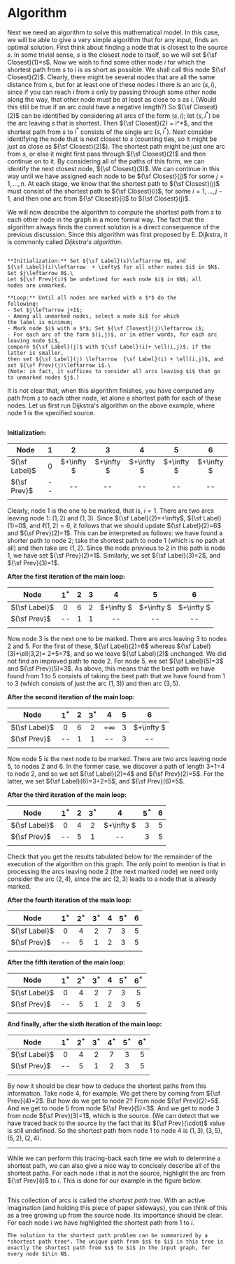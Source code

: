 # Algorithm

Next we need an algorithm to solve this mathematical model. In this case,
we will be able to give a very simple algorithm that for any input,
finds an optimal solution. 
First think about finding a node that is closest to the source $s$.
In some trivial sense, $s$ is the closest node to itself, so
we will set ${\sf Closest}(1)=s$.
Now we wish to find some other node $i$ for which the shortest path
from $s$ to $i$ is as short as possible.  We shall call this node
${\sf Closest}(2)$.
Clearly, there might be 
several nodes that are all the same distance from $s$, but for at least
one of these nodes $i$ 
there is an arc $(s,i)$, since if you
can reach $i$ from $s$ only by passing through some other node
along the way, that other node
must be at least as close to $s$ as $i$.
(Would this still be true if an arc could have a negative length?)
So ${\sf Closest}(2)$ can be identified by considering all arcs of
the form $(s,i)$;
let $(s,i^*)$ be the arc leaving $s$ that is shortest.
Then 
${\sf Closest}(2) = i^*$, and the shortest path from $s$ to $i^*$ consists
of the single arc $(s,i^*)$.
Next consider identifying the node that is next closest to $s$
(counting ties, so it might be just  as close as 
${\sf Closest}(2)$). The shortest path might be just one arc from $s$, or
else it might first pass through ${\sf Closest}(2)$ and then continue
on to it. By considering all of the paths of this form, we can identify
the next closest node, ${\sf Closest}(3)$. We can continue in this way
until we have assigned each node to be ${\sf Closest}(j)$ for some $j=1,\ldots,n$.
At each stage, we know that the shortest path to ${\sf Closest}(j)$ must
consist of the shortest path to ${\sf Closest}(i)$, for some $i=1,\ldots,j-1$,
and then one arc from ${\sf Closest}(i)$ to ${\sf Closest}(j)$.

We will now describe the algorithm
to compute the shortest path from $s$ to each other node in the graph
in a more formal way. The fact that the algorithm always finds the
correct solution is a direct consequence of the previous discussion.
Since this algorithm was first proposed by E. Dijkstra, it is commonly
called *Dijkstra's algorithm*. 

```{admonition} Dijkstra’s algorithm

**Initialization:** Set ${\sf Label}(s)\leftarrow 0$, and 
${\sf Label}(i)\leftarrow  + \infty$ for all other nodes $i$ in $N$. 
Set $j\leftarrow 0$.\
Let ${\sf Prev}(i)$ be undefined for each node $i$ in $N$; all 
nodes are unmarked.

**Loop:** Until all nodes are marked with a $*$ do the 
following:
- Set $j\leftarrow j+1$;
- Among all unmarked nodes, select a node $i$ for which 
the label is minimum;
- Mark node $i$ with a $*$; Set ${\sf Closest}(j)\leftarrow i$;
- For each arc of the form $(i,j)$, or in other words, for each arc 
leaving node $i$,
compare ${\sf Label}(j)$ with ${\sf Label}(i)+ \ell(i,j)$; if the latter is smaller,
then set ${\sf Label}(j) \leftarrow  {\sf Label}(i) + \ell(i,j)$, and set ${\sf Prev}(j)\leftarrow i$.\
(Note: in fact, it suffices to consider all arcs leaving $i$ that go
to unmarked nodes $j$.)
  ```

It is not clear that, when this algorithm finishes, you have
computed any path from $s$ to each other node, let alone a shortest path
for each of these nodes. 
Let us first run Dijkstra's algorithm on the above example, where
node 1 is the specified source.

```{attention} Figure: A graph with arc lengths should be here (note that in the tex file, it is much earlier)
```


**Initialization:**

|Node | 1 | 2 | 3 | 4 | 5 | 6 |
|----|:-:|:-:|:-:|:-:|:-:|:-:|
|${\sf Label}$| $0$ | $+\infty $ | $+\infty $ | $+\infty $ | $+\infty $| $+\infty $|
|${\sf Prev}$|  -- | -- | -- | -- | -- | -- |
||

Clearly, node 1 is the one to be marked, that is, $i=1$. 
There are two arcs leaving
node 1: $(1,2)$ and $(1,3)$. Since ${\sf Label}(2)=+\infty$, ${\sf Label}(1)=0$,
and $\ell(1,2)=6$, it follows that we should update ${\sf Label}(2)=6$
and ${\sf Prev}(2)=1$. This can be interpreted as follows: we have found
a shorter path to node 2; take the shortest path to node 1 (which is
no path at all) and then take arc $(1,2)$. Since the node previous to
2 in this path is node 1, we have set ${\sf Prev}(2)=1$. Similarly, we
set ${\sf Label}(3)=2$, and ${\sf Prev}(3)=1$. 

**After the first iteration of the main loop:**

|Node | 1$^*$ | 2 | 3 | 4 | 5 | 6 |
|----|:-:|:-:|:-:|:-:|:-:|:-:|
|${\sf Label}$| $0$ | $6$ | $2$ | $+\infty $ | $+\infty $| $+\infty $|
|${\sf Prev}$|  -- | 1 | 1 | -- | -- | -- |
||

Now node 3 is the next one to be marked. There are arcs leaving 3 to nodes
2 and 5. For the first of these, ${\sf Label}(2)=6$ whereas ${\sf Label}(3)+\ell(3,2)=
2+5=7$, and so we leave ${\sf Label}(2)$ unchanged. We did not find an improved
path to node 2. For node 5, we set ${\sf Label}(5)=3$ and ${\sf Prev}(5)=3$. As above,
this means that the best path we have found from 1 to 5 consists of taking
the best path that we have found from 1 to 3 (which consists of just the
arc $(1,3)$) and then arc $(3,5)$.

**After the second iteration of the main loop:**

|Node | 1$^*$ | 2 | 3$^*$ | 4 | 5 | 6 |
|----|:-:|:-:|:-:|:-:|:-:|:-:|
|${\sf Label}$| $0$ | $6$ | $2$ | $+\infty$ | $3$| $+\infty $|
|${\sf Prev}$|  -- | 1 | 1 | -- | 3 | -- |
||

Now node 5 is the next node to be marked. There are two arcs leaving
node 5, to nodes 2 and 6. In the former case, we discover a path of
length 3+1=4 to node 2, 
and so we set ${\sf Label}(2)=4$ and ${\sf Prev}(2)=5$. For the latter,
we set ${\sf Label}(6)=3+2=5$, and ${\sf Prev}(6)=5$.

**After the third iteration of the main loop:**

|Node | 1$^*$ | 2 | 3$^*$ | 4 | 5$^*$ | 6 |
|----|:-:|:-:|:-:|:-:|:-:|:-:|
|${\sf Label}$| $0$ | $4$ | $2$ | $+\infty $ | $3$| $5$|
|${\sf Prev}$|  -- | 5 | 1 | -- | 3 | 5 |
||

Check that you get the results tabulated below for the remainder of the
execution of the algorithm on this graph. The only point to
mention is that in processing the arcs leaving node 2 (the next
marked node) we need only consider the arc $(2,4)$, since the arc $(2,3)$
leads to a node that is already marked.

**After the fourth iteration of the main loop:**

|Node | 1$^*$ | 2$^*$ | 3$^*$ | 4 | 5$^*$ | 6 |
|----|:-:|:-:|:-:|:-:|:-:|:-:|
|${\sf Label}$| $0$ | $4$ | $2$ | $7$ | $3$| $5$|
|${\sf Prev}$|  -- | 5 | 1 | 2 | 3 | 5 |
||

**After the fifth iteration of the main loop:**

|Node | 1$^*$ | 2$^*$ | 3$^*$ | 4 | 5$^*$ | 6$^*$ |
|----|:-:|:-:|:-:|:-:|:-:|:-:|
|${\sf Label}$| $0$ | $4$ | $2$ | $7$ | $3$| $5$|
|${\sf Prev}$|  -- | 5 | 1 | 2 | 3 | 5 |
||

**And finally, after the sixth iteration of the main loop:**

|Node | 1$^*$ | 2$^*$ | 3$^*$ | 4$^*$ | 5$^*$ | 6$^*$ |
|----|:-:|:-:|:-:|:-:|:-:|:-:|
|${\sf Label}$| $0$ | $4$ | $2$ | $7$ | $3$| $5$|
|${\sf Prev}$|  -- | 5 | 1 | 2 | 3 | 5 |
||

By now it should be clear how to deduce the shortest paths
from this information. Take node 4, for example. We get there
by coming from ${\sf Prev}(4)=2$. But how do we get to node 2? From
node ${\sf Prev}(2)=5$. And we get to node 5 from node ${\sf Prev}(5)=3$.
And we get to node 3 from node ${\sf Prev}(3)=1$, which is the source.
(We can detect that we have traced back to the source by the fact
that its ${\sf Prev}(\cdot)$ value is still  undefined. So the shortest
path from node 1 to node 4 is $(1,3), (3,5), (5,2), (2, 4)$.

---

While we can perform this tracing-back each time we wish
to determine a shortest path, we can also give a nice way to
concisely describe all of the shortest paths. For each node $i$
that is not the source, highlight the arc from ${\sf Prev}(i)$ to $i$.
This is done for our example in the figure below.


```{attention} Figure: Shortest path tree should be here
```

This collection of arcs is called the *shortest path tree*. With an
active imagination (and holding this piece of paper sideways),
you can think of this as a tree growing up from the source node.
Its importance should be clear. For each node $i$ we have highlighted
the shortest path from 1 to $i$. 

```{note}
The solution to the shortest path problem can be summarized by a *shortest path tree*. The unique path from $s$ to $i$ in this tree is exactly the shortest path from $s$ to $i$ in the input graph, for every node $i\in N$.
```